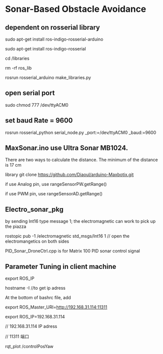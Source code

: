 # Sonar-Based Obstacle Avoidance

## dependent on rosserial library
sudo apt-get install ros-indigo-rosserial-arduino

sudo apt-get install ros-indigo-rosserial

 cd <sketchbook>/libraries
 
  rm -rf ros_lib
  
  rosrun rosserial_arduino make_libraries.py <output path>

## open serial port
sudo chmod 777 /dev/ttyACM0

## set baud Rate = 9600
rosrun rosserial_python serial_node.py _port:=/dev/ttyACM0 _baud:=9600

## MaxSonar.ino use Ultra Sonar MB1024. 
There are two ways to calculate the distance. The minimum of the distance is 17 cm

library    git clone https://github.com/Diaoul/arduino-Maxbotix.git

if use Analog pin, use  rangeSensorPW.getRange()

if use PWM pin, use rangeSensorAD.getRange()

## Electro_sonar_pkg
by sending Int16 type message 1; the electromagnetic can work to pick up the piazza

rostopic pub -1 /electromagnetic std_msgs/Int16 1 // open the electromangetics on both sides

PID_Sonar_DroneCtrl.cpp is for Matrix 100 PID sonar control signal

## Parameter Tuning in client machine

export ROS_IP

hostname -I //to get ip adress

At the bottom of bashrc file, add

export ROS_Master_URI=http://192.168.31.114:11311

export ROS_IP=192.168.31.114

// 192.168.31.114 IP adress

// 11311 端口

rqt_plot /controlPosYaw
